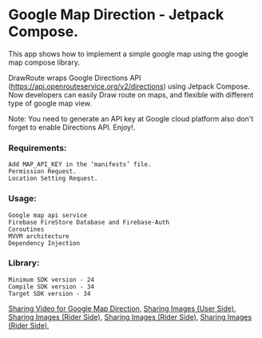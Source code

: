 
# Google Map Direction - Jetpack Compose.  

This app shows how to implement a simple google map using the google map compose library.

DrawRoute wraps Google Directions API (https://api.openrouteservice.org/v2/directions) using Jetpack Compose. Now developers can easily Draw route on maps, 
and flexible with different type of google map view.

Note: You need to generate an API key at Google cloud platform also don't forget to enable Directions API. Enjoy!.

### Requirements:
    Add MAP_API_KEY in the ‘manifests’ file.
    Permission Request.
    Location Setting Request.

### Usage:
    Google map api service
    Firebase FireStore Database and Firebase-Auth
    Coroutines
    MVVM architecture
    Dependency Injection

### Library:
    Minimum SDK version - 24
    Compile SDK version - 34
    Target SDK version - 34


[Sharing Video for Google Map Direction](https://drive.google.com/file/d/1d_NKt2i9r6rGTALmFnf2XXT9SvH4jc9E/view?usp=sharing/),
[Sharing Images (User Side)](https://drive.google.com/file/d/1ZkiHe3dAZ0e3GWAVv-mLsjibcfTub1Lb/view?usp=sharing/),
[Sharing Images (Rider Side)](https://drive.google.com/file/d/1_LJS7yXji6oozWVQq0NX1_btMEr1Cx-y/view?usp=sharing/),
[Sharing Images (Rider Side)](https://drive.google.com/file/d/1ZaPPA8ZqetlekYLVMOcyoxcYCiSunrOg/view?usp=sharing/),
[Sharing Images (Rider Side)](https://drive.google.com/file/d/1H_7xsvu8CTVmQyqd4jNABH2YaxwwkF43/view?usp=sharing/),


